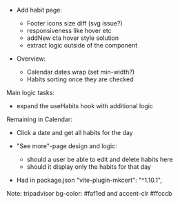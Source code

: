 * Add habit page:
   - Footer icons size diff (svg issue?)
   - responsiveness like hover etc
   - addNew cta hover style solution
   - extract logic outside of the component

* Overview: 
   - Calendar dates wrap (set min-width?)
   - Habits sorting once they are checked

Main logic tasks: 
   - expand the useHabits hook with additional logic

Remaining in Calendar:
* Click a date and get all habits for the day

* "See more"-page design and logic:
   - should a user be able to edit and delete habits here
   - should it display only the habits for that day



* Had in package.json
"vite-plugin-mkcert": "^1.10.1",

Note: tripadvisor bg-color: #faf1ed and accent-clr #ffcccb